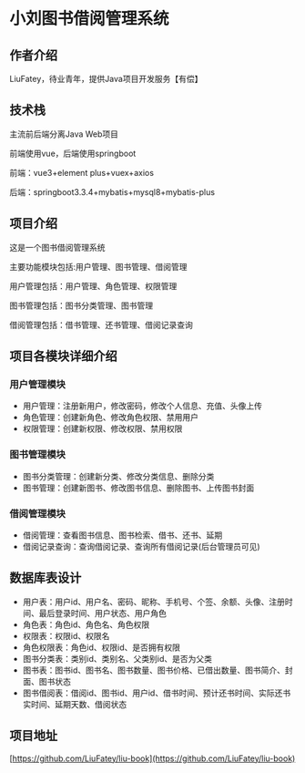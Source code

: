 # 小刘图书借阅管理系统

## 作者介绍

LiuFatey，待业青年，提供Java项目开发服务【有偿】

## 技术栈

主流前后端分离Java Web项目

前端使用vue，后端使用springboot

前端：vue3+element plus+vuex+axios

后端：springboot3.3.4+mybatis+mysql8+mybatis-plus

## 项目介绍

这是一个图书借阅管理系统

主要功能模块包括:用户管理、图书管理、借阅管理

用户管理包括：用户管理、角色管理、权限管理

图书管理包括：图书分类管理、图书管理

借阅管理包括：借书管理、还书管理、借阅记录查询

## 项目各模块详细介绍

### 用户管理模块

- 用户管理：注册新用户，修改密码，修改个人信息、充值、头像上传
- 角色管理：创建新角色、修改角色权限、禁用用户
- 权限管理：创建新权限、修改权限、禁用权限

### 图书管理模块

- 图书分类管理：创建新分类、修改分类信息、删除分类
- 图书管理：创建新图书、修改图书信息、删除图书、上传图书封面

### 借阅管理模块

- 借阅管理：查看图书信息、图书检索、借书、还书、延期
- 借阅记录查询：查询借阅记录、查询所有借阅记录(后台管理员可见)

## 数据库表设计

- 用户表：用户id、用户名、密码、昵称、手机号、个签、余额、头像、注册时间、最后登录时间、用户状态、用户角色
- 角色表：角色id、角色名、角色权限
- 权限表：权限id、权限名
- 角色权限表：角色id、权限id、是否拥有权限
- 图书分类表：类别id、类别名、父类别id、是否为父类
- 图书表：图书id、图书名、图书数量、图书价格、已借出数量、图书简介、封面、图书状态
- 图书借阅表：借阅id、图书id、用户id、借书时间、预计还书时间、实际还书实时间、延期天数、借阅状态

## 项目地址

[https://github.com/LiuFatey/liu-book](https://github.com/LiuFatey/liu-book)